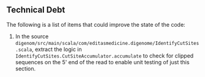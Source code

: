 ## Technical Debt

The following is a list of items that could improve the state of the code:

1. In the source `digenom/src/main/scala/com/editasmedicine.digenome/IdentifyCutSites.scala`,
   extract the logic in `IdentifyCutSites.CutSiteAccumulator.accumulate` to check for clipped
   sequences on the 5' end of the read to enable unit testing of just this section.
